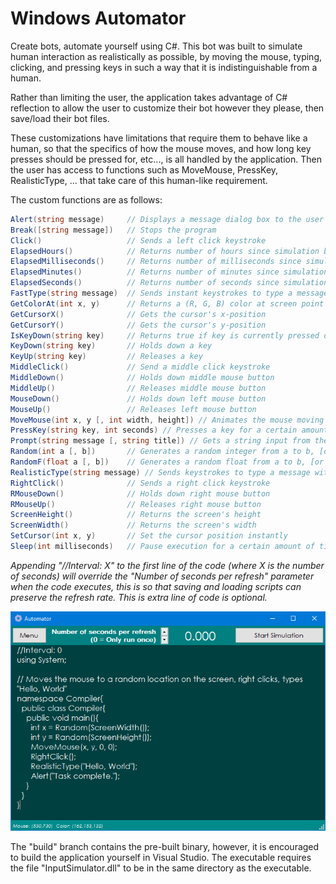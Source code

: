 # Windows Automator
Create bots, automate yourself using C#. This bot was built to simulate human interaction as realistically as possible, by moving the mouse, typing, clicking, and pressing keys in such a way that it is indistinguishable from a human.

Rather than limiting the user, the application takes advantage of C# reflection to allow the user to customize their bot however they please, then save/load their bot files.

These customizations have limitations that require them to behave like a human, so that the specifics of how the mouse moves, and how long key presses should be pressed for, etc..., is all handled by the application. Then the user has access to functions such as MoveMouse, PressKey, RealisticType, ... that take care of this human-like requirement.

The custom functions are as follows:
```csharp
Alert(string message)     // Displays a message dialog box to the user
Break([string message])   // Stops the program
Click()                   // Sends a left click keystroke
ElapsedHours()            // Returns number of hours since simulation began
ElapsedMilliseconds()     // Returns number of milliseconds since simulation began
ElapsedMinutes()          // Returns number of minutes since simulation began
ElapsedSeconds()          // Returns number of seconds since simulation began
FastType(string message)  // Sends instant keystrokes to type a message
GetColorAt(int x, y)      // Returns a (R, G, B) color at screen point
GetCursorX()              // Gets the cursor's x-position
GetCursorY()              // Gets the cursor's y-position
IsKeyDown(string key)     // Returns true if key is currently pressed down
KeyDown(string key)       // Holds down a key
KeyUp(string key)         // Releases a key
MiddleClick()             // Send a middle click keystroke
MiddleDown()              // Holds down middle mouse button
MiddleUp()                // Releases middle mouse button
MouseDown()               // Holds down left mouse button
MouseUp()                 // Releases left mouse button
MoveMouse(int x, y [, int width, height]) // Animates the mouse moving to a portion of the screen (providing width and height adds extra randomization)
PressKey(string key, int seconds) // Presses a key for a certain amount of time
Prompt(string message [, string title]) // Gets a string input from the user
Random(int a [, b])       // Generates a random integer from a to b, [or 0 to a]
RandomF(float a [, b])    // Generates a random float from a to b, [or 0 to a]
RealisticType(string message) // Sends keystrokes to type a message with pauses
RightClick()              // Sends a right click keystroke
RMouseDown()              // Holds down right mouse button
RMouseUp()                // Releases right mouse button
ScreenHeight()            // Returns the screen's height
ScreenWidth()             // Returns the screen's width
SetCursor(int x, y)       // Set the cursor position instantly
Sleep(int milliseconds)   // Pause execution for a certain amount of time
```
*Appending "//Interval: X" to the first line of the code (where X is the number of seconds) will override the "Number of seconds per refresh" parameter when the code executes, this is so that saving and loading scripts can preserve the refresh rate. This is extra line of code is optional.*

![](/screenshots/1.png)

The "build" branch contains the pre-built binary, however, it is encouraged to build the application yourself in Visual Studio.
The executable requires the file "InputSimulator.dll" to be in the same directory as the executable.
